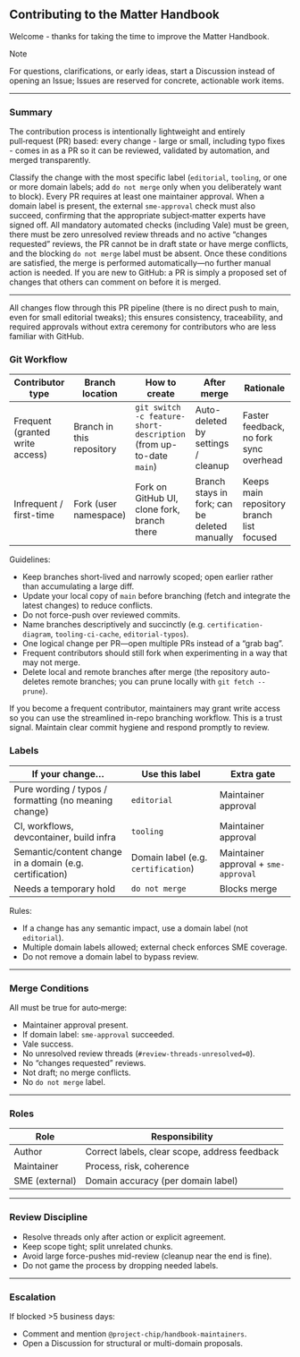 ## Contributing to the Matter Handbook

Welcome - thanks for taking the time to improve the Matter Handbook.

> [!NOTE]
> For questions, clarifications, or early ideas, start a Discussion instead of opening an Issue;
> Issues are reserved for concrete, actionable work items.

---

### Summary

The contribution process is intentionally lightweight and entirely pull‑request (PR) based:
every change - large or small, including typo fixes - comes in as a PR so it can be reviewed, validated by automation,
and merged transparently.

Classify the change with the most specific label (`editorial`, `tooling`, or one or more domain labels;
add `do not merge` only when you deliberately want to block). Every PR requires at least one maintainer approval.
When a domain label is present, the external `sme-approval` check must also succeed, confirming that the appropriate
subject‑matter experts have signed off. All mandatory automated checks (including Vale) must be green,
there must be zero unresolved review threads and no active “changes requested” reviews,
the PR cannot be in draft state or have merge conflicts, and the blocking `do not merge` label must be absent.
Once these conditions are satisfied, the merge is performed automatically—no further manual action is needed.
If you are new to GitHub: a PR is simply a proposed set of changes that others can comment on before it is merged.

---

All changes flow through this PR pipeline (there is no direct push to main, even for small editorial tweaks);
this ensures consistency, traceability, and required approvals without extra ceremony for contributors
who are less familiar with GitHub.

### Git Workflow

| Contributor type | Branch location | How to create | After merge | Rationale |
|------------------|-----------------|---------------|-------------|-----------|
| Frequent (granted write access) | Branch in this repository | `git switch -c feature-short-description` (from up-to-date `main`) | Auto-deleted by settings / cleanup | Faster feedback, no fork sync overhead |
| Infrequent / first-time | Fork (user namespace) | Fork on GitHub UI, clone fork, branch there | Branch stays in fork; can be deleted manually | Keeps main repository branch list focused |

Guidelines:
- Keep branches short-lived and narrowly scoped; open earlier rather than accumulating a large diff.
- Update your local copy of `main` before branching (fetch and integrate the latest changes) to reduce conflicts.
- Do not force-push over reviewed commits.
- Name branches descriptively and succinctly (e.g. `certification-diagram`, `tooling-ci-cache`, `editorial-typos`).
- One logical change per PR—open multiple PRs instead of a “grab bag”.
- Frequent contributors should still fork when experimenting in a way that may not merge.
- Delete local and remote branches after merge (the repository auto-deletes remote branches; you can prune locally with `git fetch --prune`).

If you become a frequent contributor, maintainers may grant write access so you can use the streamlined in-repo branching workflow. This is a trust signal. Maintain clear commit hygiene and respond promptly to review.

### Labels

| If your change… | Use this label | Extra gate |
|-----------------|---------------|------------|
| Pure wording / typos / formatting (no meaning change) | `editorial` | Maintainer approval |
| CI, workflows, devcontainer, build infra | `tooling` | Maintainer approval |
| Semantic/content change in a domain (e.g. certification) | Domain label (e.g. `certification`) | Maintainer approval + `sme-approval` |
| Needs a temporary hold | `do not merge` | Blocks merge |

Rules:
- If a change has any semantic impact, use a domain label (not `editorial`).
- Multiple domain labels allowed; external check enforces SME coverage.
- Do not remove a domain label to bypass review.

---

### Merge Conditions

All must be true for auto‑merge:
- Maintainer approval present.
- If domain label: `sme-approval` succeeded.
- Vale success.
- No unresolved review threads (`#review-threads-unresolved=0`).
- No “changes requested” reviews.
- Not draft; no merge conflicts.
- No `do not merge` label.

---

### Roles

| Role | Responsibility |
|------|----------------|
| Author | Correct labels, clear scope, address feedback |
| Maintainer | Process, risk, coherence |
| SME (external) | Domain accuracy (per domain label) |

---

### Review Discipline

- Resolve threads only after action or explicit agreement.
- Keep scope tight; split unrelated chunks.
- Avoid large force-pushes mid-review (cleanup near the end is fine).
- Do not game the process by dropping needed labels.

---

### Escalation

If blocked >5 business days:
- Comment and mention `@project-chip/handbook-maintainers`.
- Open a Discussion for structural or multi-domain proposals.

